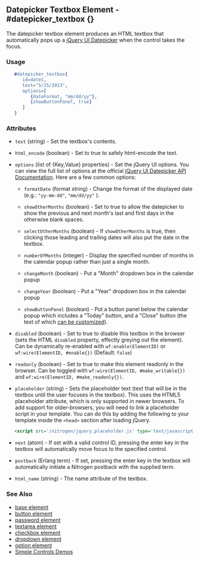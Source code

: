 <!-- dash: #datepicker_textbox | Element | ###:Section -->


## Datepicker Textbox Element - #datepicker_textbox {}

  The datepicker textbox element produces an HTML textbox that automatically
  pops up a [jQuery UI Datepicker](http://jqueryui.com/datepicker/) when the
  control takes the focus.

### Usage

```erlang
   #datepicker_textbox{
	  id=date1,
	  text="5/25/2013",
	  options=[
		 {dateFormat, "mm/dd/yy"},
		 {showButtonPanel, true}
	  ]
   }

```

### Attributes

* `text` (string) - Set the textbox's contents.

* `html_encode` (boolean) - Set to true to safely html-encode the text.

* `options` (list of {Key,Value} properties) - Set the jQuery UI options. You can view the full
   list of options at the official [jQuery UI Datepicker API Documentation](http://api.jqueryui.com/datepicker/).
   Here are a few common options:

  * `formatDate` (format string) - Change the format of the displayed
	  date (e.g.: `"yy-mm-dd"`, `"mm/dd/yy"` ).

  * `showOtherMonths` (boolean) - Set to true to allow the datepicker to
	  show the previous and next month's last and first days in the otherwise
	  blank spaces.

  * `selectOtherMonths` (boolean) - If `showOtherMonths` is true, then
	  clicking those leading and trailing dates will also put the date in the
	  textbox.

  * `numberOfMonths` (integer) - Display the specified number of months
	  in the calendar popup rather than just a single month.

  * `changeMonth` (boolean) - Put a "Month" dropdown box in the calendar
	  popup

  * `changeYear` (boolean) - Put a "Year" dropdown box in the calendar
	  popup

  * `showButtonPanel` (boolean) - Put a button panel below the calendar
	  popup which includes a "Today" button, and a "Close" button (the text of
	  which [can be customized](http://api.jqueryui.com/datepicker/#option-showButtonPanel)).

* `disabled` (boolean) - Set to true to disable this textbox in the
   browser (sets the HTML `disabled` property, effectly greying out the
   element). Can be dynamically re-enabled with `wf:enable(ElementID)` or
   `wf:wire(ElementID, #enable{})` (Default: `false`)

* `readonly` (boolean) - Set to true to make this element readonly in the
   browser. Can be toggled with `wf:wire(ElementID, #make_writable{})` and
   `wf:wire(ElementID, #make_readonly{})`.

* `placeholder` (string) - Sets the placeholder text (text that will be
   in the textbox until the user focuses in the textbox). This uses the
   HTML5 placeholder attribute, which is only supported in newer browsers.
   To add support for older-browsers, you will need to link a placeholder
   script in your template. You can do this by adding the following to your
   template inside the `<head>` section after loading jQuery.

```html
   <script src='/nitrogen/jquery.placeholder.js' type='text/javascript'></script>

```

   * `next` (atom) - If set with a valid control ID, pressing the enter key
	  in the textbox will automatically move focus to the specified control.

   * `postback` (Erlang term) - If set, pressing the enter key in the
	  textbox will automatically initiate a Nitrogen postback with the supplied
	  term.

   * `html_name` (string) - The name attribute of the textbox.

### See Also

 *  [base element](./element_base.md)
 *  [button element](./button.md)
 *  [password element](./password.md)
 *  [textarea element](./textarea.md)
 *  [checkbox element](./checkbox.md)
 *  [dropdown element](./dropdown.md)
 *  [option element](./option.md)
 *  [Simple Controls Demos](http://nitrogenproject.com/demos/simplecontrols)
